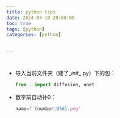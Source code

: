 ```yaml
---
title: python tips
date: 2024-03-10 20:00:00
toc: true
tags: [python]
categories: [python]


---
```


#  

<!-- more -->



- 导入当前文件夹（建了\__init__.py）下的包：

    ```python
    from . import diffusion, unet
    ```

- 数字前自动补0：

  ```python
  name=f'{number:05d}.png'
  ```

  